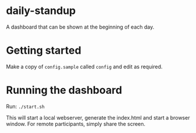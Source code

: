# daily-standup
A dashboard that can be shown at the beginning of each day.

# Getting started

Make a copy of `config.sample` called `config` and edit as required.

# Running the dashboard

Run: `./start.sh`

This will start a local webserver, generate the index.html and start a browser window.
For remote participants, simply share the screen.
